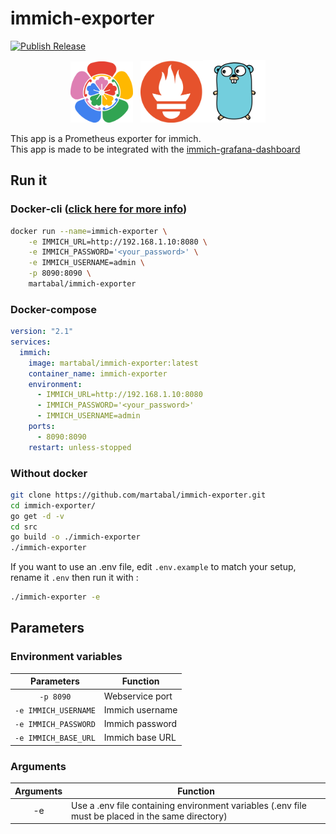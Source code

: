 # immich-exporter

[![Publish Release](https://github.com/martabal/immich-exporter/actions/workflows/push_docker.yml/badge.svg)](https://github.com/martabal/immich-exporter/actions/workflows/push_docker.yml)

<p align="center">
<img src="img/immich.png" width=100> &nbsp; <img src="img/prometheus.png" width=100><img src="img/golang.png" width=100>
</p>

This app is a Prometheus exporter for immich.  
This app is made to be integrated with the [immich-grafana-dashboard](https://github.com/martabal/immich-exporter/blob/main/grafana/dashboard.json)  

## Run it

### Docker-cli ([click here for more info](https://docs.docker.com/engine/reference/commandline/cli/))

```sh
docker run --name=immich-exporter \
    -e IMMICH_URL=http://192.168.1.10:8080 \
    -e IMMICH_PASSWORD='<your_password>' \
    -e IMMICH_USERNAME=admin \
    -p 8090:8090 \
    martabal/immich-exporter
```

### Docker-compose

```yaml
version: "2.1"
services:
  immich:
    image: martabal/immich-exporter:latest
    container_name: immich-exporter
    environment:
      - IMMICH_URL=http://192.168.1.10:8080
      - IMMICH_PASSWORD='<your_password>'
      - IMMICH_USERNAME=admin
    ports:
      - 8090:8090
    restart: unless-stopped
```

### Without docker

```sh
git clone https://github.com/martabal/immich-exporter.git
cd immich-exporter/
go get -d -v
cd src
go build -o ./immich-exporter
./immich-exporter
```

If you want to use an .env file, edit `.env.example` to match your setup, rename it `.env` then run it with :

```sh
./immich-exporter -e
```

## Parameters

### Environment variables

| Parameters | Function |
| :-----: | ----- |
| `-p 8090` | Webservice port |
| `-e IMMICH_USERNAME` | Immich username |
| `-e IMMICH_PASSWORD` | Immich password |
| `-e IMMICH_BASE_URL` | Immich base URL |

### Arguments

| Arguments | Function |
| :-----: | ----- |
| -e | Use a .env file containing environment variables (.env file must be placed in the same directory) |
